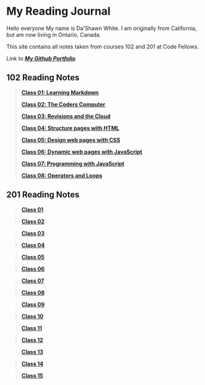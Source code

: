 # My Reading Journal
Hello everyone My name is Da'Shawn White. I am originally from California, but am now living in Ontario, Canada.

This site contains all notes taken from courses 102 and 201 at Code Fellows.

Link to [***My Github Portfolio***](https://github.com/dashawnwhite17)

## 102 Reading Notes

> [**Class 01: Learning Markdown**](https://github.com/dashawnwhite17/Reading-Notes/blob/main/Code-102/Class1.md)
> 
> [**Class 02: The Coders Computer**](https://github.com/dashawnwhite17/Reading-Notes/blob/main/Code-102/Class2.md)
> 
> [**Class 03: Revisions and the Cloud**](https://github.com/dashawnwhite17/Reading-Notes/blob/main/Code-102/Class3.md)
> 
> [**Class 04: Structure pages with HTML**](https://github.com/dashawnwhite17/Reading-Notes/blob/main/Code-102/Class4.md)
> 
> [**Class 05: Design web pages with CSS**](https://github.com/dashawnwhite17/Reading-Notes/blob/main/Code-102/Class5.md)
> 
> [**Class 06: Dynamic web pages with JavaScript**](https://github.com/dashawnwhite17/Reading-Notes/blob/main/Code-102/Class6.md)
> 
> [**Class 07: Programming with JavaScript**](https://github.com/dashawnwhite17/Reading-Notes/blob/main/Code-102/Class7.md)
> 
> [**Class 08: Operators and Loops**](https://github.com/dashawnwhite17/Reading-Notes/blob/main/Code-102/Class8.md)

## 201 Reading Notes

> [**Class 01**]()

> [**Class 02**]()

> [**Class 03**]()

> [**Class 04**]()

> [**Class 05**]()

> [**Class 06**]()

> [**Class 07**]()

> [**Class 08**]()

> [**Class 09**]()

> [**Class 10**]()

> [**Class 11**]()

> [**Class 12**]()

> [**Class 13**]()

> [**Class 14**]()

> [**Class 15**]()
